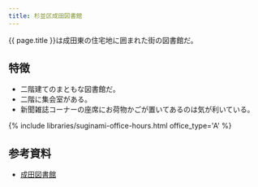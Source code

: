 ```yaml
---
title: 杉並区成田図書館
---
```


{{ page.title }}は成田東の住宅地に囲まれた街の図書館だ。

## 特徴

* 二階建てのまともな図書館だ。
* 二階に集会室がある。
* 新聞雑誌コーナーの座席にお荷物かごが置いてあるのは気が利いている。

{% include libraries/suginami-office-hours.html office_type='A' %}

## 参考資料

* [成田図書館](https://www.library.city.suginami.tokyo.jp/facilities/narita.html)
